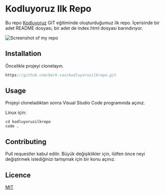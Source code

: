 # Kodluyoruz Ilk Repo

Bu repo [Kodluyoruz](https://kodluyoruz.org) GIT eğitiminde oluşturduğumuz ilk repo. İçerisinde bir adet README dosyası, bir adet de index.html dosyası barındırıyor.

![Screenshot of my repo](https://www.upload.ee/image/14525358/Screen_Shot_2022-09-24_at_11.43.29.png)

## Installation

Öncelikle projeyi clonelayın.

```swift
https://github.com/berk-san/kodluyoruzilkrepo.git
```

## Usage

Projeyi cloneladıktan sonra Visual Studio Code programında açınız.

Linux için:

```
cd kodluyoruzilkrepo
code .
```

## Contributing

Pull requestler kabul edilir. Büyük değişiklikler için, lütfen önce neyi değiştirmek istediğinizi tartışmak için bir konu açınız.

## Licence

[MIT](https://choosealicense.com/licenses/mit/)

